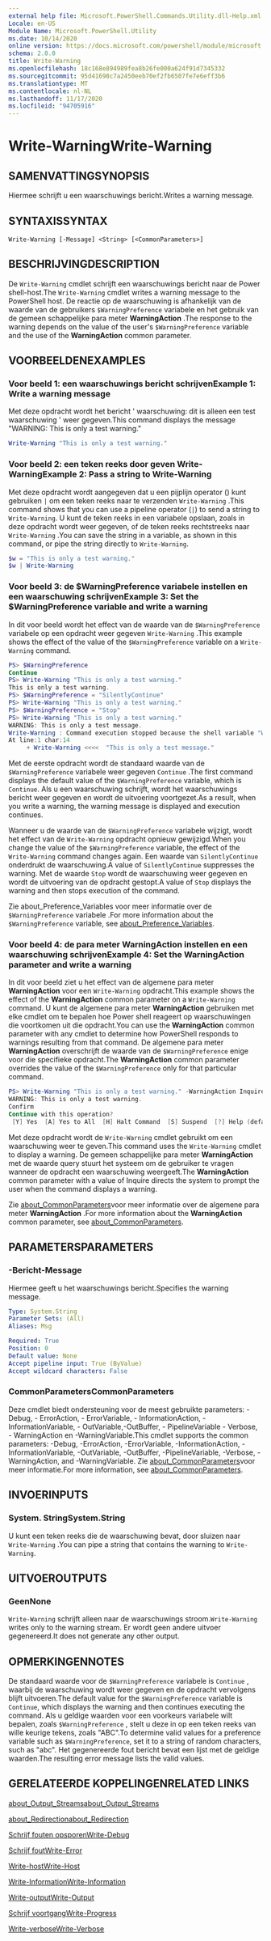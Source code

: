 ```yaml
---
external help file: Microsoft.PowerShell.Commands.Utility.dll-Help.xml
Locale: en-US
Module Name: Microsoft.PowerShell.Utility
ms.date: 10/14/2020
online version: https://docs.microsoft.com/powershell/module/microsoft.powershell.utility/write-warning?view=powershell-7.2&WT.mc_id=ps-gethelp
schema: 2.0.0
title: Write-Warning
ms.openlocfilehash: 18c168e894989fea8b26fe000a624f91d7345332
ms.sourcegitcommit: 95d41698c7a2450eeb70ef2fb6507fe7e6eff3b6
ms.translationtype: MT
ms.contentlocale: nl-NL
ms.lasthandoff: 11/17/2020
ms.locfileid: "94705916"
---
```

# <span data-ttu-id="be21b-102">Write-Warning</span><span class="sxs-lookup"><span data-stu-id="be21b-102">Write-Warning</span></span>

## <span data-ttu-id="be21b-103">SAMENVATTING</span><span class="sxs-lookup"><span data-stu-id="be21b-103">SYNOPSIS</span></span>
<span data-ttu-id="be21b-104">Hiermee schrijft u een waarschuwings bericht.</span><span class="sxs-lookup"><span data-stu-id="be21b-104">Writes a warning message.</span></span>

## <span data-ttu-id="be21b-105">SYNTAXIS</span><span class="sxs-lookup"><span data-stu-id="be21b-105">SYNTAX</span></span>

```
Write-Warning [-Message] <String> [<CommonParameters>]
```

## <span data-ttu-id="be21b-106">BESCHRIJVING</span><span class="sxs-lookup"><span data-stu-id="be21b-106">DESCRIPTION</span></span>

<span data-ttu-id="be21b-107">De `Write-Warning` cmdlet schrijft een waarschuwings bericht naar de Power shell-host.</span><span class="sxs-lookup"><span data-stu-id="be21b-107">The `Write-Warning` cmdlet writes a warning message to the PowerShell host.</span></span> <span data-ttu-id="be21b-108">De reactie op de waarschuwing is afhankelijk van de waarde van de gebruikers `$WarningPreference` variabele en het gebruik van de gemeen schappelijke para meter **WarningAction** .</span><span class="sxs-lookup"><span data-stu-id="be21b-108">The response to the warning depends on the value of the user's `$WarningPreference` variable and the use of the **WarningAction** common parameter.</span></span>

## <span data-ttu-id="be21b-109">VOORBEELDEN</span><span class="sxs-lookup"><span data-stu-id="be21b-109">EXAMPLES</span></span>

### <span data-ttu-id="be21b-110">Voor beeld 1: een waarschuwings bericht schrijven</span><span class="sxs-lookup"><span data-stu-id="be21b-110">Example 1: Write a warning message</span></span>

<span data-ttu-id="be21b-111">Met deze opdracht wordt het bericht ' waarschuwing: dit is alleen een test waarschuwing ' weer gegeven.</span><span class="sxs-lookup"><span data-stu-id="be21b-111">This command displays the message "WARNING: This is only a test warning."</span></span>

```powershell
Write-Warning "This is only a test warning."
```

### <span data-ttu-id="be21b-112">Voor beeld 2: een teken reeks door geven Write-Warning</span><span class="sxs-lookup"><span data-stu-id="be21b-112">Example 2: Pass a string to Write-Warning</span></span>

<span data-ttu-id="be21b-113">Met deze opdracht wordt aangegeven dat u een pijplijn operator () kunt gebruiken `|` om een teken reeks naar te verzenden `Write-Warning` .</span><span class="sxs-lookup"><span data-stu-id="be21b-113">This command shows that you can use a pipeline operator (`|`) to send a string to `Write-Warning`.</span></span>
<span data-ttu-id="be21b-114">U kunt de teken reeks in een variabele opslaan, zoals in deze opdracht wordt weer gegeven, of de teken reeks rechtstreeks naar `Write-Warning` .</span><span class="sxs-lookup"><span data-stu-id="be21b-114">You can save the string in a variable, as shown in this command, or pipe the string directly to `Write-Warning`.</span></span>

```powershell
$w = "This is only a test warning."
$w | Write-Warning
```

### <span data-ttu-id="be21b-115">Voor beeld 3: de $WarningPreference variabele instellen en een waarschuwing schrijven</span><span class="sxs-lookup"><span data-stu-id="be21b-115">Example 3: Set the $WarningPreference variable and write a warning</span></span>

<span data-ttu-id="be21b-116">In dit voor beeld wordt het effect van de waarde van de `$WarningPreference` variabele op een opdracht weer gegeven `Write-Warning` .</span><span class="sxs-lookup"><span data-stu-id="be21b-116">This example shows the effect of the value of the `$WarningPreference` variable on a `Write-Warning` command.</span></span>

```powershell
PS> $WarningPreference
Continue
PS> Write-Warning "This is only a test warning."
This is only a test warning.
PS> $WarningPreference = "SilentlyContinue"
PS> Write-Warning "This is only a test warning."
PS> $WarningPreference = "Stop"
PS> Write-Warning "This is only a test warning."
WARNING: This is only a test message.
Write-Warning : Command execution stopped because the shell variable "WarningPreference" is set to Stop.
At line:1 char:14
     + Write-Warning <<<<  "This is only a test message."
```

<span data-ttu-id="be21b-117">Met de eerste opdracht wordt de standaard waarde van de `$WarningPreference` variabele weer gegeven `Continue` .</span><span class="sxs-lookup"><span data-stu-id="be21b-117">The first command displays the default value of the `$WarningPreference` variable, which is `Continue`.</span></span> <span data-ttu-id="be21b-118">Als u een waarschuwing schrijft, wordt het waarschuwings bericht weer gegeven en wordt de uitvoering voortgezet.</span><span class="sxs-lookup"><span data-stu-id="be21b-118">As a result, when you write a warning, the warning message is displayed and execution continues.</span></span>

<span data-ttu-id="be21b-119">Wanneer u de waarde van de `$WarningPreference` variabele wijzigt, wordt het effect van de `Write-Warning` opdracht opnieuw gewijzigd.</span><span class="sxs-lookup"><span data-stu-id="be21b-119">When you change the value of the `$WarningPreference` variable, the effect of the `Write-Warning` command changes again.</span></span> <span data-ttu-id="be21b-120">Een waarde van `SilentlyContinue` onderdrukt de waarschuwing.</span><span class="sxs-lookup"><span data-stu-id="be21b-120">A value of `SilentlyContinue` suppresses the warning.</span></span> <span data-ttu-id="be21b-121">Met de waarde `Stop` wordt de waarschuwing weer gegeven en wordt de uitvoering van de opdracht gestopt.</span><span class="sxs-lookup"><span data-stu-id="be21b-121">A value of `Stop` displays the warning and then stops execution of the command.</span></span>

<span data-ttu-id="be21b-122">Zie about_Preference_Variables voor meer informatie over de `$WarningPreference` variabele [](../Microsoft.Powershell.Core/About/about_Preference_Variables.md).</span><span class="sxs-lookup"><span data-stu-id="be21b-122">For more information about the `$WarningPreference` variable, see [about_Preference_Variables](../Microsoft.Powershell.Core/About/about_Preference_Variables.md).</span></span>

### <span data-ttu-id="be21b-123">Voor beeld 4: de para meter WarningAction instellen en een waarschuwing schrijven</span><span class="sxs-lookup"><span data-stu-id="be21b-123">Example 4: Set the WarningAction parameter and write a warning</span></span>

<span data-ttu-id="be21b-124">In dit voor beeld ziet u het effect van de algemene para meter **WarningAction** voor een `Write-Warning` opdracht.</span><span class="sxs-lookup"><span data-stu-id="be21b-124">This example shows the effect of the **WarningAction** common parameter on a `Write-Warning` command.</span></span> <span data-ttu-id="be21b-125">U kunt de algemene para meter **WarningAction** gebruiken met elke cmdlet om te bepalen hoe Power shell reageert op waarschuwingen die voortkomen uit die opdracht.</span><span class="sxs-lookup"><span data-stu-id="be21b-125">You can use the **WarningAction** common parameter with any cmdlet to determine how PowerShell responds to warnings resulting from that command.</span></span> <span data-ttu-id="be21b-126">De algemene para meter **WarningAction** overschrijft de waarde van de `$WarningPreference` enige voor die specifieke opdracht.</span><span class="sxs-lookup"><span data-stu-id="be21b-126">The **WarningAction** common parameter overrides the value of the `$WarningPreference` only for that particular command.</span></span>

```powershell
PS> Write-Warning "This is only a test warning." -WarningAction Inquire
WARNING: This is only a test warning.
Confirm
Continue with this operation?
 [Y] Yes  [A] Yes to All  [H] Halt Command  [S] Suspend  [?] Help (default is "Y"):
```

<span data-ttu-id="be21b-127">Met deze opdracht wordt de `Write-Warning` cmdlet gebruikt om een waarschuwing weer te geven.</span><span class="sxs-lookup"><span data-stu-id="be21b-127">This command uses the `Write-Warning` cmdlet to display a warning.</span></span> <span data-ttu-id="be21b-128">De gemeen schappelijke para meter **WarningAction** met de waarde query stuurt het systeem om de gebruiker te vragen wanneer de opdracht een waarschuwing weergeeft.</span><span class="sxs-lookup"><span data-stu-id="be21b-128">The **WarningAction** common parameter with a value of Inquire directs the system to prompt the user when the command displays a warning.</span></span>

<span data-ttu-id="be21b-129">Zie [about_CommonParameters](../Microsoft.Powershell.Core/About/about_CommonParameters.md)voor meer informatie over de algemene para meter **WarningAction** .</span><span class="sxs-lookup"><span data-stu-id="be21b-129">For more information about the **WarningAction** common parameter, see [about_CommonParameters](../Microsoft.Powershell.Core/About/about_CommonParameters.md).</span></span>

## <span data-ttu-id="be21b-130">PARAMETERS</span><span class="sxs-lookup"><span data-stu-id="be21b-130">PARAMETERS</span></span>

### <span data-ttu-id="be21b-131">-Bericht</span><span class="sxs-lookup"><span data-stu-id="be21b-131">-Message</span></span>
<span data-ttu-id="be21b-132">Hiermee geeft u het waarschuwings bericht.</span><span class="sxs-lookup"><span data-stu-id="be21b-132">Specifies the warning message.</span></span>

```yaml
Type: System.String
Parameter Sets: (All)
Aliases: Msg

Required: True
Position: 0
Default value: None
Accept pipeline input: True (ByValue)
Accept wildcard characters: False
```

### <span data-ttu-id="be21b-133">CommonParameters</span><span class="sxs-lookup"><span data-stu-id="be21b-133">CommonParameters</span></span>

<span data-ttu-id="be21b-134">Deze cmdlet biedt ondersteuning voor de meest gebruikte parameters: -Debug, - ErrorAction, - ErrorVariable, - InformationAction, -InformationVariable, - OutVariable,-OutBuffer, - PipelineVariable - Verbose, - WarningAction en -WarningVariable.</span><span class="sxs-lookup"><span data-stu-id="be21b-134">This cmdlet supports the common parameters: -Debug, -ErrorAction, -ErrorVariable, -InformationAction, -InformationVariable, -OutVariable, -OutBuffer, -PipelineVariable, -Verbose, -WarningAction, and -WarningVariable.</span></span> <span data-ttu-id="be21b-135">Zie [about_CommonParameters](https://go.microsoft.com/fwlink/?LinkID=113216)voor meer informatie.</span><span class="sxs-lookup"><span data-stu-id="be21b-135">For more information, see [about_CommonParameters](https://go.microsoft.com/fwlink/?LinkID=113216).</span></span>

## <span data-ttu-id="be21b-136">INVOER</span><span class="sxs-lookup"><span data-stu-id="be21b-136">INPUTS</span></span>

### <span data-ttu-id="be21b-137">System. String</span><span class="sxs-lookup"><span data-stu-id="be21b-137">System.String</span></span>

<span data-ttu-id="be21b-138">U kunt een teken reeks die de waarschuwing bevat, door sluizen naar `Write-Warning` .</span><span class="sxs-lookup"><span data-stu-id="be21b-138">You can pipe a string that contains the warning to `Write-Warning`.</span></span>

## <span data-ttu-id="be21b-139">UITVOER</span><span class="sxs-lookup"><span data-stu-id="be21b-139">OUTPUTS</span></span>

### <span data-ttu-id="be21b-140">Geen</span><span class="sxs-lookup"><span data-stu-id="be21b-140">None</span></span>

<span data-ttu-id="be21b-141">`Write-Warning` schrijft alleen naar de waarschuwings stroom.</span><span class="sxs-lookup"><span data-stu-id="be21b-141">`Write-Warning` writes only to the warning stream.</span></span> <span data-ttu-id="be21b-142">Er wordt geen andere uitvoer gegenereerd.</span><span class="sxs-lookup"><span data-stu-id="be21b-142">It does not generate any other output.</span></span>

## <span data-ttu-id="be21b-143">OPMERKINGEN</span><span class="sxs-lookup"><span data-stu-id="be21b-143">NOTES</span></span>

<span data-ttu-id="be21b-144">De standaard waarde voor de `$WarningPreference` variabele is `Continue` , waarbij de waarschuwing wordt weer gegeven en de opdracht vervolgens blijft uitvoeren.</span><span class="sxs-lookup"><span data-stu-id="be21b-144">The default value for the `$WarningPreference` variable is `Continue`, which displays the warning and then continues executing the command.</span></span> <span data-ttu-id="be21b-145">Als u geldige waarden voor een voorkeurs variabele wilt bepalen, zoals `$WarningPreference` , stelt u deze in op een teken reeks van wille keurige tekens, zoals "ABC".</span><span class="sxs-lookup"><span data-stu-id="be21b-145">To determine valid values for a preference variable such as `$WarningPreference`, set it to a string of random characters, such as "abc".</span></span> <span data-ttu-id="be21b-146">Het gegenereerde fout bericht bevat een lijst met de geldige waarden.</span><span class="sxs-lookup"><span data-stu-id="be21b-146">The resulting error message lists the valid values.</span></span>

## <span data-ttu-id="be21b-147">GERELATEERDE KOPPELINGEN</span><span class="sxs-lookup"><span data-stu-id="be21b-147">RELATED LINKS</span></span>

[<span data-ttu-id="be21b-148">about_Output_Streams</span><span class="sxs-lookup"><span data-stu-id="be21b-148">about_Output_Streams</span></span>](../Microsoft.PowerShell.Core/About/about_Output_Streams.md)

[<span data-ttu-id="be21b-149">about_Redirection</span><span class="sxs-lookup"><span data-stu-id="be21b-149">about_Redirection</span></span>](../Microsoft.PowerShell.Core/About/about_Redirection.md)

[<span data-ttu-id="be21b-150">Schrijf fouten opsporen</span><span class="sxs-lookup"><span data-stu-id="be21b-150">Write-Debug</span></span>](Write-Debug.md)

[<span data-ttu-id="be21b-151">Schrijf fout</span><span class="sxs-lookup"><span data-stu-id="be21b-151">Write-Error</span></span>](Write-Error.md)

[<span data-ttu-id="be21b-152">Write-host</span><span class="sxs-lookup"><span data-stu-id="be21b-152">Write-Host</span></span>](Write-Host.md)

[<span data-ttu-id="be21b-153">Write-Information</span><span class="sxs-lookup"><span data-stu-id="be21b-153">Write-Information</span></span>](Write-Information.md)

[<span data-ttu-id="be21b-154">Write-output</span><span class="sxs-lookup"><span data-stu-id="be21b-154">Write-Output</span></span>](Write-Output.md)

[<span data-ttu-id="be21b-155">Schrijf voortgang</span><span class="sxs-lookup"><span data-stu-id="be21b-155">Write-Progress</span></span>](Write-Progress.md)

[<span data-ttu-id="be21b-156">Write-verbose</span><span class="sxs-lookup"><span data-stu-id="be21b-156">Write-Verbose</span></span>](Write-Verbose.md)

